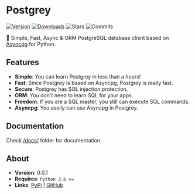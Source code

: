 # Postgrey

[![Version](https://badge.fury.io/py/postgrey.svg)](https://pypi.python.org/pypi/postgrey)
[![Downloads](https://img.shields.io/pypi/dm/postgrey.svg)](https://pypi.python.org/pypi/postgrey)
![Stars](https://img.shields.io/github/stars/5elenay/postgrey)
![Commits](https://img.shields.io/github/commit-activity/w/5elenay/postgrey)

🐘 Simple, Fast, Async & ORM PostgreSQL database client based on [Asyncpg](https://github.com/MagicStack/asyncpg) for Python.

## Features

- **Simple**: You can learn Postgrey in less than a hours!
- **Fast**: Since Postgrey is based on Asyncpg, Postgrey is really fast.
- **Secure**: Postgrey has SQL injection protection.
- **ORM**: You don't need to learn SQL for your apps.
- **Freedom**: If you are a SQL master, you still can execute SQL commands.
- **Asyncpg**: You easily can use Asyncpg in Postgrey.

## Documentation

Check [/docs/](https://github.com/5elenay/postgrey/tree/main/docs) folder for documentation.

## About
- **Version**: 0.0.1
- **Requires**: `Python 3.6 >=`
- **Links**: [PyPi](https://pypi.org/project/postgrey) | [GitHub](https://github.com/5elenay/postgrey)